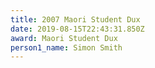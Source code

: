 ```yaml
---
title: 2007 Maori Student Dux
date: 2019-08-15T22:43:31.850Z
award: Maori Student Dux
person1_name: Simon Smith
---
```


